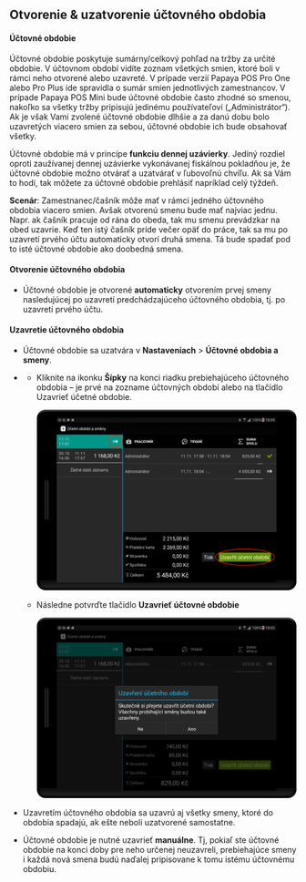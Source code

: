 ## Otvorenie & uzatvorenie účtovného obdobia

#### Účtovné obdobie

Účtovné obdobie poskytuje sumárny\/celkový pohľad na tržby za určité obdobie. V účtovnom období vidíte zoznam všetkých smien, ktoré boli v rámci neho otvorené alebo uzavreté. V prípade verzií Papaya POS Pro One alebo Pro Plus ide spravidla o sumár smien jednotlivých zamestnancov. V prípade Papaya POS Mini bude účtovné obdobie často zhodné so smenou, nakoľko sa všetky tržby pripisujú jedinému používateľovi \(„Administrátor“\). Ak je však Vami zvolené účtovné obdobie dlhšie a za danú dobu bolo uzavretých viacero smien za sebou, účtovné obdobie ich bude obsahovať všetky.

Účtovné obdobie má v princípe **funkciu dennej uzávierky**. Jediný rozdiel oproti zaužívanej dennej uzávierke vykonávanej fiskálnou pokladňou je, že účtovné obdobie možno otvárať a uzatvárať v ľubovoľnú chvíľu. Ak sa Vám to hodí, tak môžete za účtovné obdobie prehlásiť napríklad celý týždeň.

**Scenár**: Zamestnanec\/čašník môže mať v rámci jedného účtovného obdobia viacero smien. Avšak otvorenú smenu bude mať najviac jednu. Napr. ak čašník pracuje od rána do obeda, tak mu smenu prevádzkar na obed uzavrie. Keď ten istý čašník príde večer opäť do práce, tak sa mu po uzavretí prvého účtu automaticky otvorí druhá smena. Tá bude spadať pod to isté účtovné obdobie ako doobedná smena.

#### Otvorenie účtovného obdobia

* Účtovné obdobie je otvorené **automaticky** otvorením prvej smeny nasledujúcej po uzavretí predchádzajúceho účtovného obdobia, tj. po uzavretí prvého účtu.

#### Uzavretie účtovného obdobia

* Účtovné obdobie sa uzatvára v **Nastaveniach** &gt; **Účtovné obdobia a smeny**.

* * Kliknite na ikonku **Šípky** na konci riadku prebiehajúceho účtovného obdobia – je prvé na zozname účtovných období alebo na tlačídlo Uzavrieť účetné obdobie.

    ![](/assets/homescreen2.png)

  * Následne potvrďte tlačidlo **Uzavrieť účtovné obdobie**

    ![](/assets/obdobie.png)



* Uzavretím účtovného obdobia sa uzavrú aj všetky smeny, ktoré do obdobia spadajú, ak ešte neboli uzatvorené samostatne.

* Účtovné obdobie je nutné uzavrieť **manuálne**. Tj, pokiaľ ste účtovné obdobie na konci doby pre neho určenej neuzavreli, prebiehajúce smeny i každá nová smena budú naďalej pripisovane k tomu istému účtovnému obdobiu.


